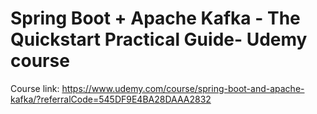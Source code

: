 # Spring Boot + Apache Kafka - The Quickstart Practical Guide- Udemy course

Course link: https://www.udemy.com/course/spring-boot-and-apache-kafka/?referralCode=545DF9E4BA28DAAA2832

